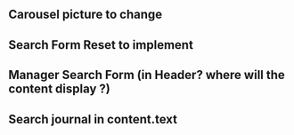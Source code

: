 ## Carousel picture to change

## Search Form Reset to implement

## Manager Search Form (in Header? where will the content display ?)

## Search journal in content.text